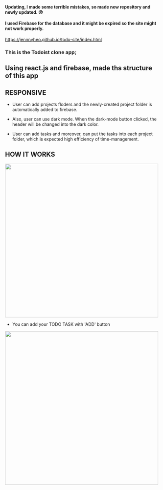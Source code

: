 #### Updating, I made some terrible mistakes, so made new repository and newly updated. 😥
#### I used Firebase for the database and it might be expired so the site might not work properly. 
https://jennnyheo.github.io/todo-site/index.html

### This is the Todoist clone app;


## Using react.js and firebase, made ths structure of this app

## RESPONSIVE 

- User can add projects floders and the newly-created project folder is automatically added to firebase.

- Also, user can use dark mode. When the dark-mode button clicked, the header will be changed into the dark color.

- User can add tasks and moreover, can put the tasks into each project folder, which is expected high efficiency of time-management.

## HOW IT WORKS


<img src="https://user-images.githubusercontent.com/74107464/137589458-3487de18-68f4-47e4-b2fe-db4c694ef94d.jpg"  width="500">

- You can add your TODO TASK with 'ADD' button

<img src="https://user-images.githubusercontent.com/74107464/137589460-387be223-63ba-465f-9dda-0a7c64290758.jpg"  width="500">


